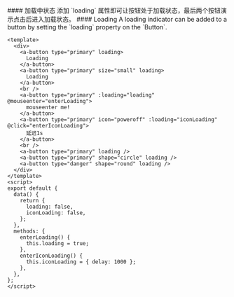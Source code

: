 <cn>
#### 加载中状态
添加 `loading` 属性即可让按钮处于加载状态，最后两个按钮演示点击后进入加载状态。
</cn>

<us>
#### Loading
A loading indicator can be added to a button by setting the `loading` property on the `Button`.
</us>

```vue
<template>
  <div>
    <a-button type="primary" loading>
      Loading
    </a-button>
    <a-button type="primary" size="small" loading>
      Loading
    </a-button>
    <br />
    <a-button type="primary" :loading="loading" @mouseenter="enterLoading">
      mouseenter me!
    </a-button>
    <a-button type="primary" icon="poweroff" :loading="iconLoading" @click="enterIconLoading">
      延迟1s
    </a-button>
    <br />
    <a-button type="primary" loading />
    <a-button type="primary" shape="circle" loading />
    <a-button type="danger" shape="round" loading />
  </div>
</template>
<script>
export default {
  data() {
    return {
      loading: false,
      iconLoading: false,
    };
  },
  methods: {
    enterLoading() {
      this.loading = true;
    },
    enterIconLoading() {
      this.iconLoading = { delay: 1000 };
    },
  },
};
</script>
```
